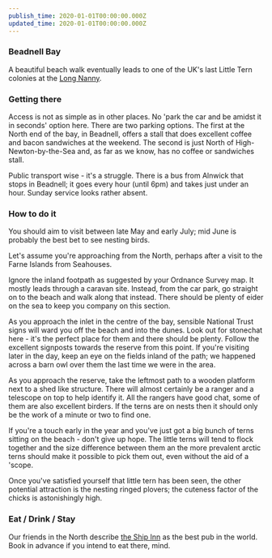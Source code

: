 ```yaml
---
publish_time: 2020-01-01T00:00:00.000Z
updated_time: 2020-01-01T00:00:00.000Z
---
```

### Beadnell Bay

A beautiful beach walk eventually leads to one of the UK's last
Little Tern colonies at the [Long
Nanny](https://www.nationaltrust.org.uk/embleton-and-newton-links/features/the-long-nanny-little-tern-site).

### Getting there

Access is not as simple as in other places. No 'park the car and be
amidst it in seconds' option here. There are two parking options. The
first at the North end of the bay, in Beadnell, offers a stall that
does excellent coffee and bacon sandwiches at the weekend. The second
is just North of High-Newton-by-the-Sea and, as far as we know, has no
coffee or sandwiches stall.

Public transport wise - it's a struggle. There is a bus from Alnwick
that stops in Beadnell; it goes every hour (until 6pm) and takes just
under an hour. Sunday service looks rather absent.

### How to do it

You should aim to visit between late May and early July; mid June is
probably the best bet to see nesting birds.

Let's assume you're approaching from the North, perhaps after a visit
to the Farne Islands from Seahouses.

Ignore the inland footpath as suggested by your Ordnance Survey
map. It mostly leads through a caravan site. Instead, from the car
park, go straight on to the beach and walk along that instead. There
should be plenty of eider on the sea to keep you company on this
section.

As you approach the inlet in the centre of the bay, sensible National
Trust signs will ward you off the beach and into the dunes. Look out
for stonechat here - it's the perfect place for them and there should
be plenty. Follow the excellent signposts towards the reserve from
this point. If you're visiting later in the day, keep an eye on the
fields inland of the path; we happened across a barn owl over them the
last time we were in the area.

As you approach the reserve, take the leftmost path to a wooden
platform next to a shed like structure. There will almost certainly be
a ranger and a telescope on top to help identify it. All the rangers
have good chat, some of them are also excellent birders. If the terns
are on nests then it should only be the work of a minute or two to
find one. 

If you're a touch early in the year and you've just got a big bunch of
terns sitting on the beach - don't give up hope. The little terns will
tend to flock together and the size difference between them an the
more prevalent arctic terns should make it possible to pick them out,
even without the aid of a 'scope.

Once you've satisfied yourself that little tern has been seen, the
other potential attraction is the nesting ringed plovers; the cuteness
factor of the chicks is astonishingly high.

### Eat / Drink / Stay

Our friends in the North describe [the Ship
Inn](http://www.shipinnnewton.co.uk/) as the best pub in the
world. Book in advance if you intend to eat there, mind.